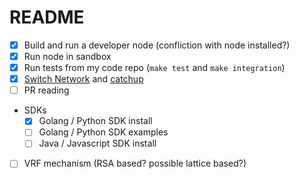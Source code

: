 # README

- [x] Build and run a developer node (confliction with node installed?)
- [x] Run node in sandbox
- [x] Run tests from my code repo (`make test` and `make integration`)
- [x] [Switch Network](https://developer.algorand.org/docs/run-a-node/operations/switch_networks/) and [catchup](https://developer.algorand.org/docs/run-a-node/setup/install/#sync-node-network-using-fast-catchup)
- [ ] PR reading
- SDKs
  - [X] Golang / Python SDK install
  - [ ] Golang / Python SDK examples
  - [ ] Java / Javascript SDK install
- [ ] VRF mechanism (RSA based? possible lattice based?)
